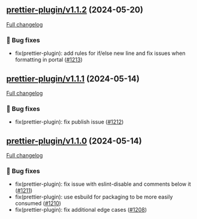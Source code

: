 ## [prettier-plugin/v1.1.2](https://github.com/liferay/liferay-frontend-projects/tree/prettier-plugin/v1.1.2) (2024-05-20)

[Full changelog](https://github.com/liferay/liferay-frontend-projects/compare/prettier-plugin/v1.1.1...prettier-plugin/v1.1.2)

### :wrench: Bug fixes

-   fix(prettier-plugin): add rules for if/else new line and fix issues when formatting in portal ([\#1213](https://github.com/liferay/liferay-frontend-projects/pull/1213))

## [prettier-plugin/v1.1.1](https://github.com/liferay/liferay-frontend-projects/tree/prettier-plugin/v1.1.1) (2024-05-14)

[Full changelog](https://github.com/liferay/liferay-frontend-projects/compare/prettier-plugin/v1.1.0...prettier-plugin/v1.1.1)

### :wrench: Bug fixes

-   fix(prettier-plugin): fix publish issue ([\#1212](https://github.com/liferay/liferay-frontend-projects/pull/1212))

## [prettier-plugin/v1.1.0](https://github.com/liferay/liferay-frontend-projects/tree/prettier-plugin/v1.1.0) (2024-05-14)

[Full changelog](https://github.com/liferay/liferay-frontend-projects/compare/prettier-plugin/v1.0.0...prettier-plugin/v1.1.0)

### :wrench: Bug fixes

-   fix(prettier-plugin): fix issue with eslint-disable and comments below it ([\#1211](https://github.com/liferay/liferay-frontend-projects/pull/1211))
-   fix(prettier-plugin): use esbuild for packaging to be more easily consumed ([\#1210](https://github.com/liferay/liferay-frontend-projects/pull/1210))
-   fix(prettier-plugin): fix additional edge cases ([\#1208](https://github.com/liferay/liferay-frontend-projects/pull/1208))

